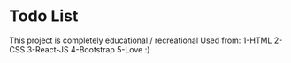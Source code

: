 # Todo List 
This project is completely educational / recreational
Used from:
1-HTML
2-CSS
3-React-JS
4-Bootstrap
5-Love :)
